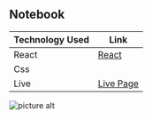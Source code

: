 ## Notebook


Technology Used  | Link
------------- | -------------
React  | [React](https://reactjs.org/)
Css  | 
Live | [Live Page](https://fredrikthunberg.github.io/notebook-app/)




![picture alt]()
